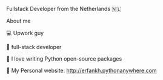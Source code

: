 
Fullstack Developer from the Netherlands 🇳🇱 

About me

💻 Upwork guy 

💬 full-stack developer
  
💬 I love writing Python open-source packages

💬 My Personal website: http://erfankh.pythonanywhere.com


